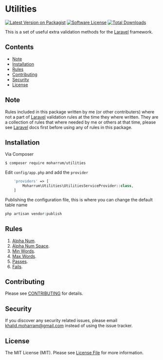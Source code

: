 # Utilities

[![Latest Version on Packagist][ico-version]][link-packagist]
[![Software License][ico-license]](LICENSE.md)
[![Total Downloads][ico-downloads]][link-downloads]

This is a set of useful extra validation methods for the [Laravel](https://laravel.com) framework.

## Contents

- [Note](#note)
- [Installation](#installation)
- [Rules](#rules)
- [Contributing](#contributing)
- [Security](#security)
- [License](#license)

## Note

Rules included in this package written by me (or other contributers) where not a part of [Laravel](https://laravel.com) validation rules at the time they where written. They are a collection of rules that where needed by me or others at that time, please see [Laravel](https://laravel.com) docs first before using any of rules in this package.

## Installation

Via Composer

``` bash
$ composer require moharrum/utilities
```

Edit `config/app.php` and add the `provider`

```php
    'providers' => [
        Moharrum\Utilities\UtilitiesServiceProvider::class,
    ]
```

Publishing the configuration file, this is where you can change the default table name

```php
php artisan vendor:publish
```

## Rules

1. [Alpha Num](src/docs/ALPHA_NUM.md).
1. [Alpha Num Space](src/docs/ALPHA_NUM_SAPCE.md).
1. [Min Words](src/docs/MIN_WORDS.md).
1. [Max Words](src/docs/MAX_WORDS.md).
1. [Passes](src/docs/PASSES.md).
1. [Fails](src/docs/FAILS.md).

## Contributing

Please see [CONTRIBUTING](CONTRIBUTING.md) for details.

## Security

If you discover any security related issues, please email khalid.moharram@gmail.com instead of using the issue tracker.

## License

The MIT License (MIT). Please see [License File](LICENSE.md) for more information.

[ico-version]: https://img.shields.io/packagist/v/moharrum/utilities.svg?style=flat-square
[ico-license]: https://img.shields.io/badge/license-MIT-brightgreen.svg?style=flat-square
[ico-downloads]: https://img.shields.io/packagist/dt/moharrum/utilities.svg?style=flat-square

[link-packagist]: https://packagist.org/packages/moharrum/utilities
[link-downloads]: https://packagist.org/packages/moharrum/utilities
[link-author]: https://github.com/moharrum
